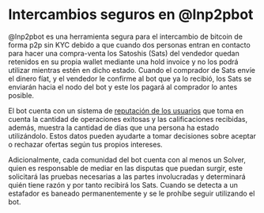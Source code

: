 # Intercambios seguros en @lnp2pbot

@lnp2pbot es una herramienta segura para el intercambio de bitcoin de forma p2p sin KYC debido a que cuando dos personas entran en contacto para hacer una compra-venta los Satoshis (Sats) del vendedor quedan retenidos en su propia wallet mediante una hold invoice y no los podrá utilizar mientras estén en dicho estado. Cuando el comprador de Sats envíe el dinero fíat, y el vendedor le confirme al bot que ya lo recibió, los Sats se enviarán hacia el nodo del bot y este los pagará al comprador lo antes posible.

El bot cuenta con un sistema de [reputación de los usuarios](https://lnp2pbot.com/aprende/how-does-the-user-reputation-system-work.html) que toma en cuenta la cantidad de operaciones exitosas y las calificaciones recibidas, además, muestra la cantidad de días que una persona ha estado utilizándolo. Estos datos pueden ayudarte a tomar decisiones sobre aceptar o rechazar ofertas según tus propios intereses.

Adicionalmente, cada comunidad del bot cuenta con al menos un Solver, quien es responsable de mediar en las disputas que puedan surgir, este solicitará las pruebas necesarias a las partes involucradas y determinará quién tiene razón y por tanto recibirá los Sats. Cuando se detecta a un estafador es baneado permanentemente y se le prohíbe seguir utilizando el bot.
